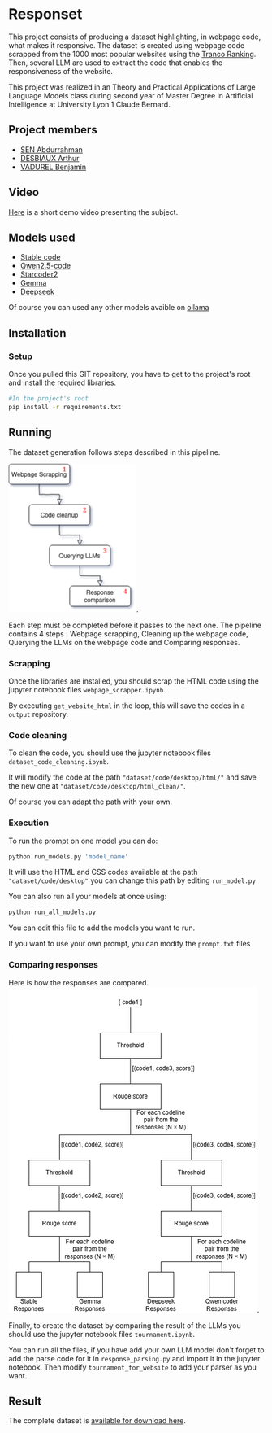 # Responset 

This project consists of producing a dataset highlighting, in webpage code, what makes it responsive. The dataset is created using webpage code scrapped from the 1000 most popular websites using the [Tranco Ranking](https://tranco-list.eu/list/KJ58W). Then, several LLM are used to extract the code that enables the responsiveness of the website.

This project was realized in an Theory and Practical Applications of Large Language Models class during second year of Master Degree in Artificial Intelligence at University Lyon 1 Claude Bernard.

## Project members
- [SEN Abdurrahman](https://github.com/senabIsShort)
- [DESBIAUX Arthur](https://github.com/adesbx)
- [VADUREL Benjamin](https://github.com/Benjamin-Eldo)

## Video

[Here](https://youtu.be/irc_KAe42Jc)  is a short demo video presenting the subject.

## Models used

- [Stable code](https://ollama.com/library/stable-code:3b)
- [Qwen2.5-code](https://ollama.com/library/qwen2.5-coder:3b)
- [Starcoder2](https://ollama.com/library/starcoder2:3b)
- [Gemma](https://ollama.com/library/gemma:7b)
- [Deepseek](https://ollama.com/library/deepseek-coder:6.7b)

Of course you can used any other models avaible on [ollama](https://ollama.com/)

## Installation

### Setup
Once you pulled this GIT repository, you have to get to the project's root and install the required libraries.

```sh
#In the project's root
pip install -r requirements.txt
```

## Running

The dataset generation follows steps described in this pipeline. 

![Pipeline](/img/Pipeline.png "Pipeline").

Each step must be completed before it passes to the next one. The pipeline contains 4 steps : Webpage scrapping, Cleaning up the webpage code, Querying the LLMs on the webpage code and Comparing responses.

### Scrapping
Once the libraries are installed, you should scrap the HTML code using the jupyter notebook files ```webpage_scrapper.ipynb```. 

By executing ```get_website_html``` in the loop, this will save the codes in a ```output``` repository.

### Code cleaning
To clean the code, you should use the jupyter notebook files ```dataset_code_cleaning.ipynb```.

It will modify the code at the path ```"dataset/code/desktop/html/"``` and save the new one at ```"dataset/code/desktop/html_clean/"```.

Of course you can adapt the path with your own.

### Execution
To run the prompt on one model you can do: 

```sh
python run_models.py 'model_name'
```

It will use the HTML and CSS codes available at the path ```"dataset/code/desktop"``` you can change this path by editing ```run_model.py```

You can also run all your models at once using:

```sh
python run_all_models.py 
```

You can edit this file to add the models you want to run.

If you want to use your own prompt, you can modify the ```prompt.txt``` files

### Comparing responses
Here is how the responses are compared.
![Tournament](/img/diag_tournament.png "Diag tournament").


Finally, to create the dataset by comparing the result of the LLMs you should use the jupyter notebook files ```tournament.ipynb```.

You can run all the files, if you have add your own LLM model don't forget to add the parse code for it in ```response_parsing.py``` and import it in the jupyter notebook. Then modify ```tournament_for_website``` to add your parser as you want.

## Result

The complete dataset is [available for download here](https://drive.google.com/file/d/1ESVi71Ff13zkkqznOiv5W_h7kZ0z4u3f/view?usp=sharing).
